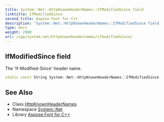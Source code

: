 ```yaml
---
title: System::Net::HttpKnownHeaderNames::IfModifiedSince field
linktitle: IfModifiedSince
second_title: Aspose.Font for C++
description: 'System::Net::HttpKnownHeaderNames::IfModifiedSince field. The ''If-Modified-Since'' header name in C++.'
type: docs
weight: 2900
url: /cpp/system.net/httpknownheadernames/ifmodifiedsince/
---
```

## IfModifiedSince field


The 'If-Modified-Since' header name.

```cpp
static const String System::Net::HttpKnownHeaderNames::IfModifiedSince
```

## See Also

* Class [HttpKnownHeaderNames](../)
* Namespace [System::Net](../../)
* Library [Aspose.Font for C++](../../../)
